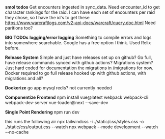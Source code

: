 **smol todos**
Get encounters ingested in sync_data.
Need encounter_id to get character rankings for the raid. I can have each set of encounters per raid they chose, so I have the id's to get these
https://www.warcraftlogs.com/v2-api-docs/warcraft/query.doc.html
Need paritions too?

**BIG TODOs**
**logging/error logging**
Something to compile errors and logs into somewhere searchable. Google has a free option I think. Used Relix before.

**Release System**
Simple and just have releases set up on github?
Go full, have release commands synced with github actions?
Migrations system? Just hard coded for documentation the migrations in /migrations for now.
Docker required to go full release hooked up with github actions, with migrations and all?

**Dockerize**
go app
mysql
redis? not currently needed

**Componentize Frontend**
npm install vue@latest webpack webpack-cli webpack-dev-server vue-loader@next --save-dev

**Single Point Rendering**
npm run dev

this runs the following
air
npx tailwindcss -i ./static/css/styles.css -o ./static/css/output.css --watch
npx webpack --mode development --watch --no-cache
